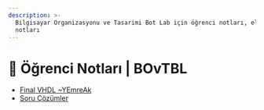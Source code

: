 ```yaml
---
description: >-
  Bilgisayar Organizasyonu ve Tasarimi Bot Lab için öğrenci notları, el yazıları, tutulmuş notlar
  notları
---
```


# 📕 Öğrenci Notları \| BOvTBL

<!--YPackage.YGitbookIntegration-tarafından-otomatik-oluşturulmuştur-->

- [Final VHDL ~YEmreAk](Final%20VHDL%20~YEmreAk.pdf)
- [Soru Çözümler](Soru%20%C3%87%C3%B6z%C3%BCmler.pdf)

<!--YPackage.YGitbookIntegration-tarafından-otomatik-oluşturulmuştur-->
